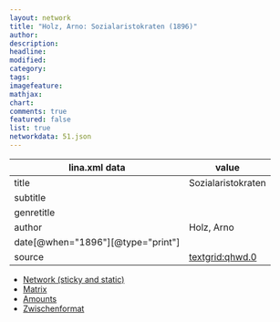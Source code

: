 ```yaml
---
layout: network
title: "Holz, Arno: Sozialaristokraten (1896)"
author:
description:
headline:
modified:
category:
tags:
imagefeature: 
mathjax: 
chart: 
comments: true
featured: false
list: true
networkdata: 51.json
---
```

lina.xml data  | value
------------- | -------------
title|Sozialaristokraten
subtitle|
genretitle|
author|Holz, Arno
date[@when="1896"][@type="print"]|
source|[textgrid:qhwd.0](https://textgridlab.org/1.0/tgcrud-public/rest/textgrid:qhwd.0/data)



* [Network (sticky and static)](/linas/network51)
* [Matrix](/linas/matrix51)
* [Amounts](/linas/amount51)
* [Zwischenformat](/linas/lina51 )
